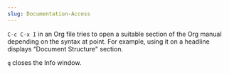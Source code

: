 ```yaml
---
slug: Documentation-Access
---
```


`C-c C-x I` in an Org file tries to open a suitable section of the Org manual depending on the syntax at point. For example, using it on a headline displays “Document Structure" section.

`q` closes the Info window.

